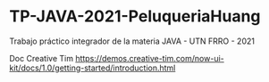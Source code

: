 # TP-JAVA-2021-PeluqueriaHuang
Trabajo práctico integrador de la materia JAVA - UTN FRRO - 2021

Doc Creative Tim https://demos.creative-tim.com/now-ui-kit/docs/1.0/getting-started/introduction.html